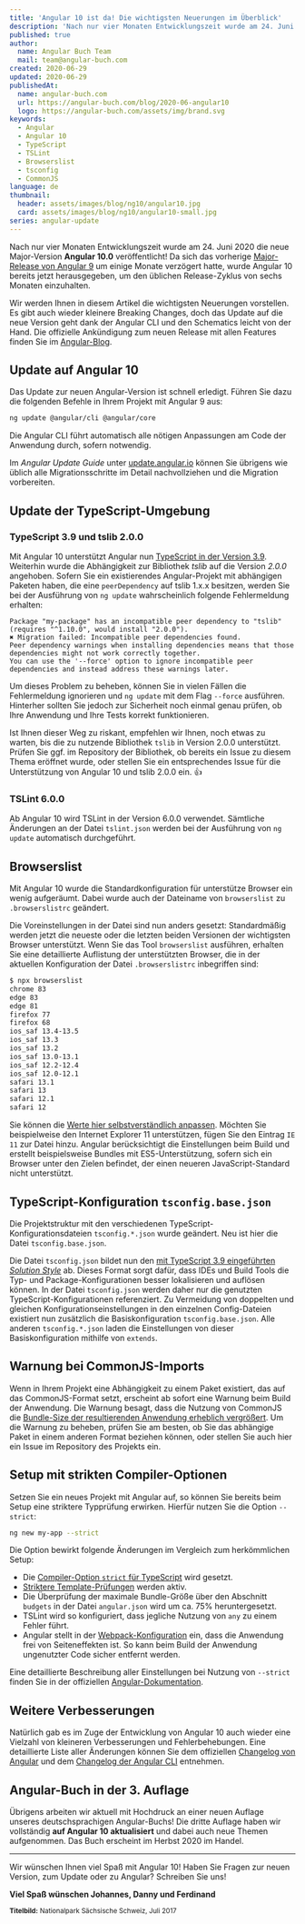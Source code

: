 ```yaml
---
title: 'Angular 10 ist da! Die wichtigsten Neuerungen im Überblick'
description: 'Nach nur vier Monaten Entwicklungszeit wurde am 24. Juni 2020 die neue Major-Version Angular 10.0 veröffentlicht! Wir werden Ihnen in diesem Artikel die wichtigsten Neuerungen vorstellen.'
published: true
author:
  name: Angular Buch Team
  mail: team@angular-buch.com
created: 2020-06-29
updated: 2020-06-29
publishedAt:
  name: angular-buch.com
  url: https://angular-buch.com/blog/2020-06-angular10
  logo: https://angular-buch.com/assets/img/brand.svg
keywords:
  - Angular
  - Angular 10
  - TypeScript
  - TSLint
  - Browserslist
  - tsconfig
  - CommonJS
language: de
thumbnail:
  header: assets/images/blog/ng10/angular10.jpg
  card: assets/images/blog/ng10/angular10-small.jpg
series: angular-update
---
```


Nach nur vier Monaten Entwicklungszeit wurde am 24. Juni 2020 die neue Major-Version **Angular 10.0** veröffentlicht!
Da sich das vorherige [Major-Release von Angular 9](/blog/2020-02-angular9) um einige Monate verzögert hatte, wurde Angular 10 bereits jetzt herausgegeben, um den üblichen Release-Zyklus von sechs Monaten einzuhalten.

Wir werden Ihnen in diesem Artikel die wichtigsten Neuerungen vorstellen.
Es gibt auch wieder kleinere Breaking Changes, doch das Update auf die neue Version geht dank der Angular CLI und den Schematics leicht von der Hand.
Die offizielle Ankündigung zum neuen Release mit allen Features finden Sie im [Angular-Blog](https://blog.angular.io/version-10-of-angular-now-available-78960babd41).


## Update auf Angular 10

Das Update zur neuen Angular-Version ist schnell erledigt.
Führen Sie dazu die folgenden Befehle in Ihrem Projekt mit Angular 9 aus:

```bash
ng update @angular/cli @angular/core
```

Die Angular CLI führt automatisch alle nötigen Anpassungen am Code der Anwendung durch, sofern notwendig.

Im *Angular Update Guide* unter [update.angular.io](https://update.angular.io/#9.0:10.0) können Sie übrigens wie üblich alle Migrationsschritte im Detail nachvollziehen und die Migration vorbereiten.

## Update der TypeScript-Umgebung

### TypeScript 3.9 und tslib 2.0.0

Mit Angular 10 unterstützt Angular nun [TypeScript in der Version 3.9](https://www.typescriptlang.org/docs/handbook/release-notes/typescript-3-9.html).
Weiterhin wurde die Abhängigkeit zur Bibliothek _tslib_ auf die Version _2.0.0_ angehoben.
Sofern Sie ein existierendes Angular-Projekt mit abhängigen Paketen haben, die eine `peerDependency` auf tslib 1.x.x besitzen, werden Sie bei der Ausführung von `ng update` wahrscheinlich folgende Fehlermeldung erhalten:

```
Package "my-package" has an incompatible peer dependency to "tslib" (requires "^1.10.0", would install "2.0.0").
✖ Migration failed: Incompatible peer dependencies found.
Peer dependency warnings when installing dependencies means that those dependencies might not work correctly together.
You can use the '--force' option to ignore incompatible peer dependencies and instead address these warnings later.
```

Um dieses Problem zu beheben, können Sie in vielen Fällen die Fehlermeldung ignorieren und `ng update` mit dem Flag `--force` ausführen.
Hinterher sollten Sie jedoch zur Sicherheit noch einmal genau prüfen, ob Ihre Anwendung und Ihre Tests korrekt funktionieren.

Ist Ihnen dieser Weg zu riskant, empfehlen wir Ihnen, noch etwas zu warten, bis die zu nutzende Bibliothek `tslib` in Version 2.0.0 unterstützt.
Prüfen Sie ggf. im Repository der Bibliothek, ob bereits ein Issue zu diesem Thema eröffnet wurde, oder stellen Sie ein entsprechendes Issue für die Unterstützung von Angular 10 und tslib 2.0.0 ein. 👍

### TSLint 6.0.0

Ab Angular 10 wird TSLint in der Version 6.0.0 verwendet.
Sämtliche Änderungen an der Datei `tslint.json` werden bei der Ausführung von `ng update` automatisch durchgeführt.


## Browserslist

Mit Angular 10 wurde die Standardkonfiguration für unterstütze Browser ein wenig aufgeräumt.
Dabei wurde auch der Dateiname von `browserslist` zu `.browserslistrc` geändert.

Die Voreinstellungen in der Datei sind nun anders gesetzt: Standardmäßig werden jetzt die neueste oder die letzten beiden Versionen der wichtigsten Browser unterstützt.
Wenn Sie das Tool `browserslist` ausführen, erhalten Sie eine detaillierte Auflistung der unterstützten Browser, die in der aktuellen Konfiguration der Datei `.browserslistrc` inbegriffen sind:

```bash
$ npx browserslist
chrome 83
edge 83
edge 81
firefox 77
firefox 68
ios_saf 13.4-13.5
ios_saf 13.3
ios_saf 13.2
ios_saf 13.0-13.1
ios_saf 12.2-12.4
ios_saf 12.0-12.1
safari 13.1
safari 13
safari 12.1
safari 12
```

Sie können die [Werte hier selbstverständlich anpassen](https://github.com/browserslist/browserslist).
Möchten Sie beispielweise den Internet Explorer 11 unterstützen, fügen Sie den Eintrag `IE 11` zur Datei hinzu.
Angular berücksichtigt die Einstellungen beim Build und erstellt beispielsweise Bundles mit ES5-Unterstützung, sofern sich ein Browser unter den Zielen befindet, der einen neueren JavaScript-Standard nicht unterstützt.

## TypeScript-Konfiguration `tsconfig.base.json`

Die Projektstruktur mit den verschiedenen TypeScript-Konfigurationsdateien `tsconfig.*.json` wurde geändert.
Neu ist hier die Datei `tsconfig.base.json`.

Die Datei `tsconfig.json` bildet nun den [mit TypeScript 3.9 eingeführten _Solution Style_](https://devblogs.microsoft.com/typescript/announcing-typescript-3-9/#solution-style-tsconfig) ab.
Dieses Format sorgt dafür, dass IDEs und Build Tools die Typ- und Package-Konfigurationen besser lokalisieren und auflösen können.
In der Datei `tsconfig.json` werden daher nur die genutzten TypeScript-Konfigurationen referenziert.
Zu Vermeidung von doppelten und gleichen Konfigurationseinstellungen in den einzelnen Config-Dateien existiert nun zusätzlich die Basiskonfiguration `tsconfig.base.json`.
Alle anderen `tsconfig.*.json` laden die Einstellungen von dieser Basiskonfiguration mithilfe von `extends`.

## Warnung bei CommonJS-Imports

Wenn in Ihrem Projekt eine Abhängigkeit zu einem Paket existiert, das auf das CommonJS-Format setzt, erscheint ab sofort eine Warnung beim Build der Anwendung.
Die Warnung besagt, dass die Nutzung von CommonJS die [Bundle-Size der resultierenden Anwendung erheblich vergrößert](https://web.dev/commonjs-larger-bundles/).
Um die Warnung zu beheben, prüfen Sie am besten, ob Sie das abhängige Paket in einem anderen Format beziehen können, oder stellen Sie auch hier ein Issue im Repository des Projekts ein.

## Setup mit strikten Compiler-Optionen

Setzen Sie ein neues Projekt mit Angular auf, so können Sie bereits beim Setup eine striktere Typprüfung erwirken.
Hierfür nutzen Sie die Option `--strict`:

```bash
ng new my-app --strict
```

Die Option bewirkt folgende Änderungen im Vergleich zum herkömmlichen Setup:

- Die [Compiler-Option `strict` für TypeScript](https://dev.to/briwa/how-strict-is-typescript-s-strict-mode-311a) wird gesetzt.
- [Striktere Template-Prüfungen](https://angular.io/guide/template-typecheck#strict-mode) werden aktiv.
- Die Überprüfung der maximale Bundle-Größe über den Abschnitt `budgets` in der Datei `angular.json` wird um ca. 75% heruntergesetzt.
- TSLint wird so konfiguriert, dass jegliche Nutzung von `any` zu einem Fehler führt.
- Angular stellt in der [Webpack-Konfiguration](https://webpack.js.org/guides/tree-shaking/#mark-the-file-as-side-effect-free) ein, dass die Anwendung frei von Seiteneffekten ist. So kann beim Build der Anwendung ungenutzter Code sicher entfernt werden.

Eine detaillierte Beschreibung aller Einstellungen bei Nutzung von `--strict` finden Sie in der offiziellen [Angular-Dokumentation](https://angular.io/guide/strict-mode).

## Weitere Verbesserungen

Natürlich gab es im Zuge der Entwicklung von Angular 10 auch wieder eine Vielzahl von kleineren Verbesserungen und Fehlerbehebungen.
Eine detaillierte Liste aller Änderungen können Sie dem offiziellen [Changelog von Angular](https://github.com/angular/angular/blob/master/CHANGELOG.md#1000-2020-06-24) und dem [Changelog der Angular CLI](https://github.com/angular/angular-cli/releases/tag/v10.0.0) entnehmen.


## Angular-Buch in der 3. Auflage

Übrigens arbeiten wir aktuell mit Hochdruck an einer neuen Auflage unseres deutschsprachigen Angular-Buchs!
Die dritte Auflage haben wir vollständig **auf Angular 10 aktualisiert** und dabei auch neue Themen aufgenommen.
Das Buch erscheint im Herbst 2020 im Handel.

<hr>

Wir wünschen Ihnen viel Spaß mit Angular 10!
Haben Sie Fragen zur neuen Version, zum Update oder zu Angular? Schreiben Sie uns!

**Viel Spaß wünschen
Johannes, Danny und Ferdinand**

<small>**Titelbild:** Nationalpark Sächsische Schweiz, Juli 2017</small>
